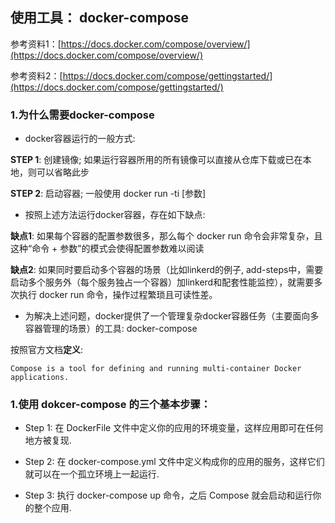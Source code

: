 ## 使用工具： docker-compose

参考资料1：[https://docs.docker.com/compose/overview/](https://docs.docker.com/compose/overview/)

参考资料2：[https://docs.docker.com/compose/gettingstarted/](https://docs.docker.com/compose/gettingstarted/)

### 1.为什么需要docker-compose

* docker容器运行的一般方式:

**STEP 1**: 创建镜像; 如果运行容器所用的所有镜像可以直接从仓库下载或已在本地，则可以省略此步

**STEP 2**: 启动容器; 一般使用 docker run -ti [参数]

* 按照上述方法运行docker容器，存在如下缺点:

**缺点1**: 如果每个容器的配置参数很多，那么每个 docker run 命令会非常复杂，且这种“命令 + 参数”的模式会使得配置参数难以阅读

**缺点2**: 如果同时要启动多个容器的场景（比如linkerd的例子, add-steps中，需要启动多个服务外（每个服务独占一个容器）加linkerd和配套性能监控），就需要多次执行 docker run 命令，操作过程繁琐且可读性差。

* 为解决上述问题，docker提供了一个管理复杂docker容器任务（主要面向多容器管理的场景）的工具: docker-compose

按照官方文档**定义**:
```
Compose is a tool for defining and running multi-container Docker applications.
```

### 1.使用 dokcer-compose 的三个基本步骤：

* Step 1: 在 DockerFile 文件中定义你的应用的环境变量，这样应用即可在任何地方被复现.

* Step 2: 在 docker-compose.yml 文件中定义构成你的应用的服务，这样它们就可以在一个孤立环境上一起运行.

* Step 3: 执行 docker-compose up 命令，之后 Compose 就会启动和运行你的整个应用.



